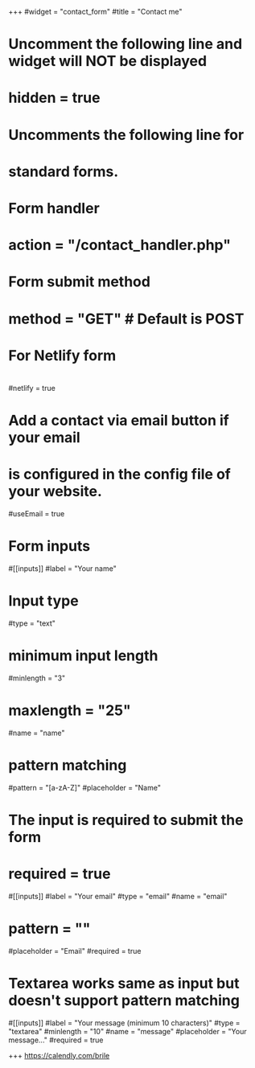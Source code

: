 +++
#widget = "contact_form"
#title = "Contact me" 

# Uncomment the following line and widget will NOT be displayed
# hidden = true

# Uncomments the following line for
# standard forms.
#
# Form handler
# action = "/contact_handler.php"
# Form submit method
# method = "GET" # Default is POST

# For Netlify form
#
#netlify = true

# Add a contact via email button if your email
# is configured in the config file of your website.
#useEmail = true

# Form inputs
#[[inputs]]
#label = "Your name"
# Input type
#type = "text"
# minimum input length
#minlength = "3"
# maxlength = "25"
#name = "name"
# pattern matching
#pattern = "[a-zA-Z]"
#placeholder = "Name"
# The input is required to submit the form
# required = true

#[[inputs]]
#label = "Your email"
#type = "email"
#name = "email"
# pattern = ""
#placeholder = "Email"
#required = true

# Textarea works same as input but doesn't support pattern matching
#[[inputs]]
#label = "Your message (minimum 10 characters)"
#type = "textarea"
#minlength = "10"
#name = "message"
#placeholder = "Your message..."
#required = true

+++
https://calendly.com/brile
